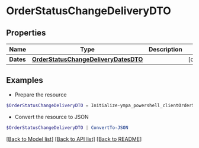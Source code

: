 # OrderStatusChangeDeliveryDTO
## Properties

Name | Type | Description | Notes
------------ | ------------- | ------------- | -------------
**Dates** | [**OrderStatusChangeDeliveryDatesDTO**](OrderStatusChangeDeliveryDatesDTO.md) |  | [optional] 

## Examples

- Prepare the resource
```powershell
$OrderStatusChangeDeliveryDTO = Initialize-ympa_powershell_clientOrderStatusChangeDeliveryDTO  -Dates null
```

- Convert the resource to JSON
```powershell
$OrderStatusChangeDeliveryDTO | ConvertTo-JSON
```

[[Back to Model list]](../README.md#documentation-for-models) [[Back to API list]](../README.md#documentation-for-api-endpoints) [[Back to README]](../README.md)

